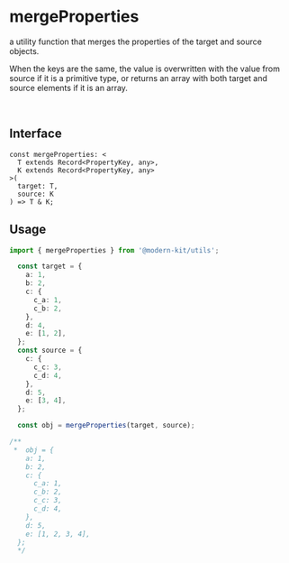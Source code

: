 # mergeProperties

a utility function that merges the properties of the target and source objects.

When the keys are the same, the value is overwritten with the value from source if it is a primitive type, or returns an array with both target and source elements if it is an array.

<br />

## Interface
```tsx
const mergeProperties: <
  T extends Record<PropertyKey, any>,
  K extends Record<PropertyKey, any>
>(
  target: T,
  source: K
) => T & K;
```

## Usage
```ts
import { mergeProperties } from '@modern-kit/utils';

  const target = {
    a: 1,
    b: 2,
    c: {
      c_a: 1,
      c_b: 2,
    },
    d: 4,
    e: [1, 2],
  };
  const source = {
    c: {
      c_c: 3,
      c_d: 4,
    },
    d: 5,
    e: [3, 4],
  };

  const obj = mergeProperties(target, source);

/**
 *  obj = {
    a: 1,
    b: 2,
    c: {
      c_a: 1,
      c_b: 2,
      c_c: 3,
      c_d: 4,
    },
    d: 5,
    e: [1, 2, 3, 4],
  };
  */
```